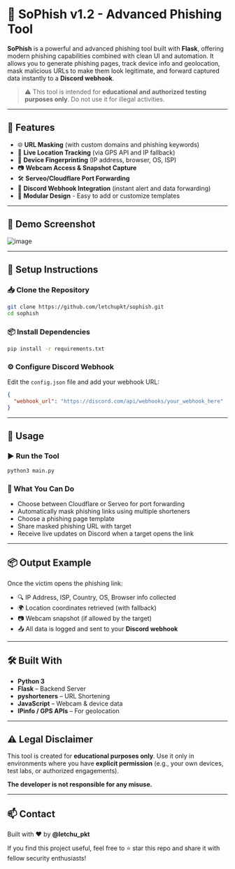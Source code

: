 # 🎣 SoPhish v1.2 - Advanced Phishing Tool

**SoPhish** is a powerful and advanced phishing tool built with **Flask**, offering modern phishing capabilities combined with clean UI and automation. It allows you to generate phishing pages, track device info and geolocation, mask malicious URLs to make them look legitimate, and forward captured data instantly to a **Discord webhook**.

> ⚠️ This tool is intended for **educational and authorized testing purposes only**. Do not use it for illegal activities.

---

## 🚀 Features

- 🌐 **URL Masking** (with custom domains and phishing keywords)
- 📍 **Live Location Tracking** (via GPS API and IP fallback)
- 🧠 **Device Fingerprinting** (IP address, browser, OS, ISP)
- 📷 **Webcam Access & Snapshot Capture**
- 🛠️ **Serveo/Cloudflare Port Forwarding**
- 🔔 **Discord Webhook Integration** (instant alert and data forwarding)
- 🧩 **Modular Design** - Easy to add or customize templates

---

## 📸 Demo Screenshot

![image](https://github.com/user-attachments/assets/ce6a96ef-72b1-4792-947a-3885bb99be58)


---

## 🔧 Setup Instructions

### 📥 Clone the Repository

```bash
git clone https://github.com/letchupkt/sophish.git
cd sophish
```

### 📦 Install Dependencies

```bash
pip install -r requirements.txt
```

### ⚙️ Configure Discord Webhook

Edit the `config.json` file and add your webhook URL:

```json
{
  "webhook_url": "https://discord.com/api/webhooks/your_webhook_here"
}
```

---

## 🧪 Usage

### ▶️ Run the Tool

```bash
python3 main.py
```

### 🔗 What You Can Do

- Choose between Cloudflare or Serveo for port forwarding
- Automatically mask phishing links using multiple shorteners
- Choose a phishing page template
- Share masked phishing URL with target
- Receive live updates on Discord when a target opens the link

---

## 📦 Output Example

Once the victim opens the phishing link:

- 🔍 IP Address, ISP, Country, OS, Browser info collected
- 🌍 Location coordinates retrieved (with fallback)
- 📷 Webcam snapshot (if allowed by the target)
- 📤 All data is logged and sent to your **Discord webhook**

---

## 🛠 Built With

- **Python 3**
- **Flask** – Backend Server
- **pyshorteners** – URL Shortening
- **JavaScript** – Webcam & device data
- **IPinfo / GPS APIs** – For geolocation

---

## ⚠️ Legal Disclaimer

This tool is created for **educational purposes only**. Use it only in environments where you have **explicit permission** (e.g., your own devices, test labs, or authorized engagements).

**The developer is not responsible for any misuse.**

---

## 📫 Contact

Built with ❤️ by **@letchu_pkt**

If you find this project useful, feel free to ⭐ star this repo and share it with fellow security enthusiasts!
